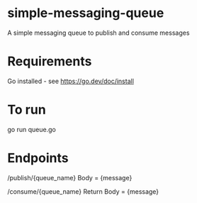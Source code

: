 # simple-messaging-queue
A simple messaging queue to publish and consume messages

# Requirements

Go installed - see https://go.dev/doc/install

# To run

go run queue.go

# Endpoints

/publish/{queue_name}
Body = {message}

/consume/{queue_name}
Return Body = {message}
